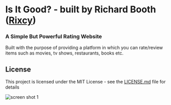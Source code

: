 # Is It Good? - built by Richard Booth ([Rixcy](https://github.com/Rixcy))

### A Simple But Powerful Rating Website

Built with the purpose of providing a platform in which you can rate/review items such as movies, tv shows, restaurants, books etc.

## License

This project is licensed under the MIT License - see the [LICENSE.md](LICENSE.md) file for details

![screen shot 1](https://user-images.githubusercontent.com/11819124/35161640-b1229734-fd38-11e7-977d-6f878adfecdd.png)
